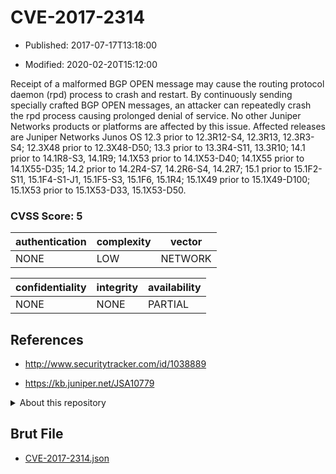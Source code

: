 # CVE-2017-2314

- Published: 2017-07-17T13:18:00

- Modified: 2020-02-20T15:12:00

Receipt of a malformed BGP OPEN message may cause the routing protocol daemon (rpd) process to crash and restart. By continuously sending specially crafted BGP OPEN messages, an attacker can repeatedly crash the rpd process causing prolonged denial of service. No other Juniper Networks products or platforms are affected by this issue. Affected releases are Juniper Networks Junos OS 12.3 prior to 12.3R12-S4, 12.3R13, 12.3R3-S4; 12.3X48 prior to 12.3X48-D50; 13.3 prior to 13.3R4-S11, 13.3R10; 14.1 prior to 14.1R8-S3, 14.1R9; 14.1X53 prior to 14.1X53-D40; 14.1X55 prior to 14.1X55-D35; 14.2 prior to 14.2R4-S7, 14.2R6-S4, 14.2R7; 15.1 prior to 15.1F2-S11, 15.1F4-S1-J1, 15.1F5-S3, 15.1F6, 15.1R4; 15.1X49 prior to 15.1X49-D100; 15.1X53 prior to 15.1X53-D33, 15.1X53-D50.

### CVSS Score: **5**

| authentication | complexity | vector |
| --- | --- | --- |
| NONE | LOW | NETWORK |

| confidentiality | integrity | availability |
| --- | --- | --- |
| NONE | NONE | PARTIAL |

## References

* http://www.securitytracker.com/id/1038889

* https://kb.juniper.net/JSA10779

<details>
<summary>About this repository</summary> 

  This repository is part of the project [Live Hack CVE](https://github.com/Live-Hack-CVE). Main website can be found [www.live-hack.org](https://www.live-hack.org) 
  
  Made by [Sn0wAlice](https://github.com/Sn0wAlice) for the people that care about security and need to have a feed of the latest CVEs. Hope you enjoy it, don't forget to star the repo and follow me on [Twitter](https://twitter.com/Sn0wAlice) and [Github](https://github.com/Sn0wAlice). And that is my [personnal website](https://www.alice-snow.me/)

  - [Home Page](https://github.com/Live-Hack-CVE)
  - [Framework](https://github.com/Live-Hack-CVE/cve-framework)
  - [CVE database](https://github.com/Live-Hack-CVE/full_database)
  - [Changelog](https://github.com/Live-Hack-CVE/Changelog)
</details>

## Brut File

* [CVE-2017-2314.json](https://raw.githubusercontent.com/Live-Hack-CVE/full_database/main/cves/2017/CVE-2017-2314.json)

